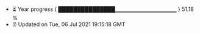 - ⏳ Year progress { ███████████████▁▁▁▁▁▁▁▁▁▁▁▁▁▁▁ } 51.18 %
- ⏰ Updated on Tue, 06 Jul 2021 19:15:18 GMT

